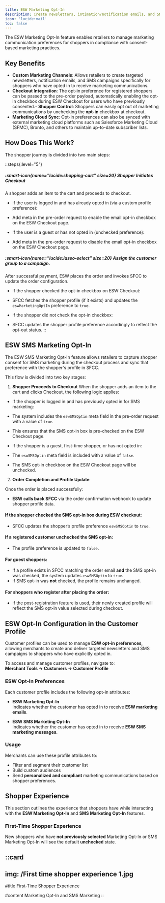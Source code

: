 ```yaml
---
title: ESW Marketing Opt-In
description: Create newsletters, intimation/notification emails, and SMS for shoppers.
icon: 'lucide:mail'
toc: false
---
```


The ESW Marketing Opt-In feature enables retailers to manage marketing communication preferences for shoppers in compliance with consent-based marketing practices.

## Key Benefits

- **Custom Marketing Channels**: Allows retailers to create targeted newsletters, notification emails, and SMS campaigns specifically for shoppers who have opted in to receive marketing communications.
- **Checkout Integration**: The opt-in preference for registered shoppers can be passed to the pre-order payload, automatically enabling the opt-in checkbox during ESW Checkout for users who have previously consented.- **Shopper Control**: Shoppers can easily opt out of marketing communications by unchecking the **opt-in** checkbox at checkout.
- **Marketing Cloud Sync**: Opt-in preferences can also be synced with external marketing cloud platforms such as Salesforce Marketing Cloud (SFMC), Bronto, and others to maintain up-to-date subscriber lists.

## How Does This Work?

The shopper journey is divided into two main steps:

::steps{:level="5"}
  ##### :smart-icon{name="lucide:shopping-cart" size=20} Shopper Initiates Checkout

   A shopper adds an item to the cart and proceeds to checkout.

  - If the user is logged in and has already opted in (via a custom profile preference):
   - Add meta in the pre-order request to enable the email opt-in checkbox on the ESW Checkout page.

  - If the user is a guest or has not opted in (unchecked preference):
   - Add meta in the pre-order request to disable the email opt-in checkbox on the ESW Checkout page.

  ##### :smart-icon{name="lucide:lasso-select" size=20} Assign the customer group to a campaign.
  
  After successful payment, ESW places the order and invokes SFCC to update the order configuration.

  - If the shopper checked the opt-in checkbox on ESW Checkout:
   - SFCC fetches the shopper profile (if it exists) and updates the `eswMarketingOptIn` preference to `true`.
  
  - If the shopper did not check the opt-in checkbox:
   - SFCC updates the shopper profile preference accordingly to reflect the opt-out status.
::

## ESW SMS Marketing Opt-In

The ESW SMS Marketing Opt-In feature allows retailers to capture shopper consent for SMS marketing during the checkout process and sync that preference with the shopper's profile in SFCC. <br>

This flow is divided into two key stages:

1. **Shopper Proceeds to Checkout**
When the shopper adds an item to the cart and clicks Checkout, the following logic applies:

- If the shopper is logged in and has previously opted in for SMS marketing:
 - The system includes the `eswSMSOptin` meta field in the pre-order request with a value of `true`.
 - This ensures that the SMS opt-in box is pre-checked on the ESW Checkout page.

- If the shopper is a guest, first-time shopper, or has not opted in:
 - The `eswSMSOptin` meta field is included with a value of `false`.
 - The SMS opt-in checkbox on the ESW Checkout page will be unchecked.

2. **Order Completion and Profile Update**

Once the order is placed successfully:

- **ESW calls back SFCC** via the order confirmation webhook to update shopper profile data.

#### If the shopper checked the SMS opt-in box during ESW checkout:
- SFCC updates the shopper’s profile preference `eswSMSOptin` to `true`.

#### If a registered customer unchecked the SMS opt-in:
- The profile preference is updated to `false`.

#### For guest shoppers:
- If a profile exists in SFCC matching the order email **and** the SMS opt-in was checked, the system updates `eswSMSOptin` to `true`.
- If SMS opt-in was **not** checked, the profile remains unchanged.

#### For shoppers who register after placing the order:
- If the post-registration feature is used, their newly created profile will reflect the SMS opt-in value selected during checkout.
 

## ESW Opt-In Configuration in the Customer Profile

Customer profiles can be used to manage **ESW opt-in preferences**, allowing merchants to create and deliver targeted newsletters and SMS campaigns to shoppers who have explicitly opted in.

To access and manage customer profiles, navigate to:  
**Merchant Tools → Customers → Customer Profile**


### ESW Opt-In Preferences

Each customer profile includes the following opt-in attributes:

- **ESW Marketing Opt-In**  
  Indicates whether the customer has opted in to receive **ESW marketing emails**.

- **ESW SMS Marketing Opt-In**  
  Indicates whether the customer has opted in to receive **ESW SMS marketing messages**.

### Usage

Merchants can use these profile attributes to:

- Filter and segment their customer list
- Build custom audiences
- Send **personalized and compliant** marketing communications based on shopper preferences.

## Shopper Experience

This section outlines the experience that shoppers have while interacting with the **ESW Marketing Opt-In** and **SMS Marketing Opt-In** features.

### First-Time Shopper Experience

New shoppers who have **not previously selected** Marketing Opt-In or SMS Marketing Opt-In will see the default **unchecked** state.

::card
---
img: /First time shopper experience 1.jpg
---
#title
First-Time Shopper Experience

#content
Marketing Opt-In and SMS Marketing
::




